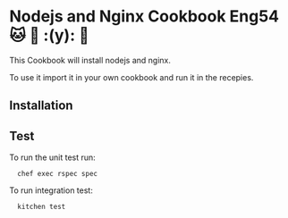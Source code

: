 # Nodejs and Nginx Cookbook Eng54 :cat: :taco: :(y): :monkey:

This Cookbook will install nodejs and nginx.

To use it import it in your own cookbook and run it in the recepies.


## Installation


## Test

To run the unit test run:

```
  chef exec rspec spec
```

To run integration test:
```
  kitchen test
```
